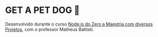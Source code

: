 # GET A PET DOG 🐶

Desenvolvido durante o curso [Node.js do Zero a Maestria com diversos Projetos](https://www.udemy.com/course/nodejs-do-zero-a-maestria-com-diversos-projetos/), com o professor Matheus Battisti.
